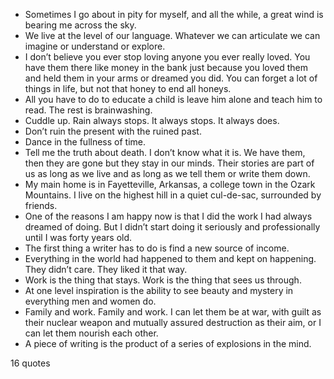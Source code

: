  - Sometimes I go about in pity for myself, and all the while, a great wind is bearing me across the sky.
 - We live at the level of our language. Whatever we can articulate we can imagine or understand or explore.
 - I don’t believe you ever stop loving anyone you ever really loved. You have them there like money in the bank just because you loved them and held them in your arms or dreamed you did. You can forget a lot of things in life, but not that honey to end all honeys.
 - All you have to do to educate a child is leave him alone and teach him to read. The rest is brainwashing.
 - Cuddle up. Rain always stops. It always stops. It always does.
 - Don’t ruin the present with the ruined past.
 - Dance in the fullness of time.
 - Tell me the truth about death. I don’t know what it is. We have them, then they are gone but they stay in our minds. Their stories are part of us as long as we live and as long as we tell them or write them down.
 - My main home is in Fayetteville, Arkansas, a college town in the Ozark Mountains. I live on the highest hill in a quiet cul-de-sac, surrounded by friends.
 - One of the reasons I am happy now is that I did the work I had always dreamed of doing. But I didn’t start doing it seriously and professionally until I was forty years old.
 - The first thing a writer has to do is find a new source of income.
 - Everything in the world had happened to them and kept on happening. They didn’t care. They liked it that way.
 - Work is the thing that stays. Work is the thing that sees us through.
 - At one level inspiration is the ability to see beauty and mystery in everything men and women do.
 - Family and work. Family and work. I can let them be at war, with guilt as their nuclear weapon and mutually assured destruction as their aim, or I can let them nourish each other.
 - A piece of writing is the product of a series of explosions in the mind.

16 quotes